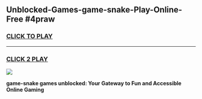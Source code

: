 
## Unblocked-Games-game-snake-Play-Online-Free #4praw
<h3>
<a href="https://us.freeplayer.one?title=game-snake&ref=10M">CLICK TO PLAY</a></h3>
<hr>

<h3>
<a href="https://us.freeplayer.one?title=game-snake&ref=10M">CLICK 2 PLAY</a>
  
</h3>

<a href="https://us.freeplayer.one?title=game-snake&ref=10M"><img src="https://clearcache.store/games.png"></a>


**game-snake games unblocked: Your Gateway to Fun and Accessible Online Gaming**
